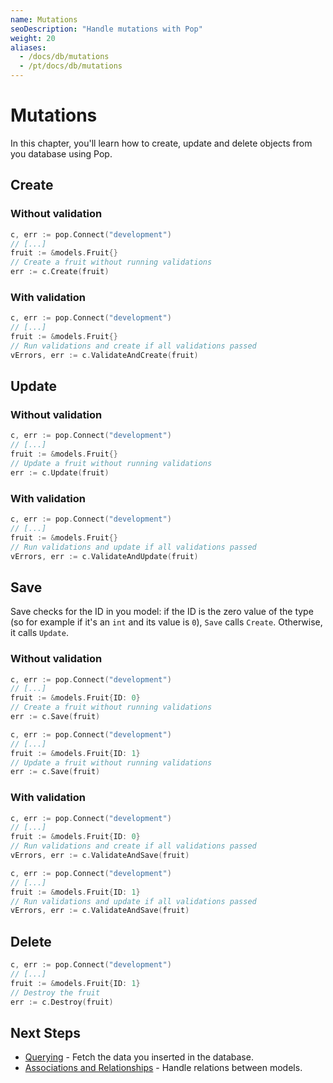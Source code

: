 ```yaml
---
name: Mutations
seoDescription: "Handle mutations with Pop"
weight: 20
aliases:
  - /docs/db/mutations
  - /pt/docs/db/mutations
---
```


# Mutations

In this chapter, you'll learn how to create, update and delete objects from you database using Pop.

## Create

### Without validation

```go
c, err := pop.Connect("development")
// [...]
fruit := &models.Fruit{}
// Create a fruit without running validations
err := c.Create(fruit)
```

### With validation

```go
c, err := pop.Connect("development")
// [...]
fruit := &models.Fruit{}
// Run validations and create if all validations passed
vErrors, err := c.ValidateAndCreate(fruit)
```

## Update

### Without validation

```go
c, err := pop.Connect("development")
// [...]
fruit := &models.Fruit{}
// Update a fruit without running validations
err := c.Update(fruit)
```

### With validation

```go
c, err := pop.Connect("development")
// [...]
fruit := &models.Fruit{}
// Run validations and update if all validations passed
vErrors, err := c.ValidateAndUpdate(fruit)
```

## Save

Save checks for the ID in you model: if the ID is the zero value of the type (so for example if it's an `int` and its value is `0`), `Save` calls `Create`.
Otherwise, it calls `Update`.

### Without validation

```go
c, err := pop.Connect("development")
// [...]
fruit := &models.Fruit{ID: 0}
// Create a fruit without running validations
err := c.Save(fruit)
```

```go
c, err := pop.Connect("development")
// [...]
fruit := &models.Fruit{ID: 1}
// Update a fruit without running validations
err := c.Save(fruit)
```

### With validation

```go
c, err := pop.Connect("development")
// [...]
fruit := &models.Fruit{ID: 0}
// Run validations and create if all validations passed
vErrors, err := c.ValidateAndSave(fruit)
```

```go
c, err := pop.Connect("development")
// [...]
fruit := &models.Fruit{ID: 1}
// Run validations and update if all validations passed
vErrors, err := c.ValidateAndSave(fruit)
```

## Delete

```go
c, err := pop.Connect("development")
// [...]
fruit := &models.Fruit{ID: 1}
// Destroy the fruit
err := c.Destroy(fruit)
```

## Next Steps

* [Querying](/documentation/database/querying) - Fetch the data you inserted in the database.
* [Associations and Relationships](/documentation/database/relations) - Handle relations between models.
